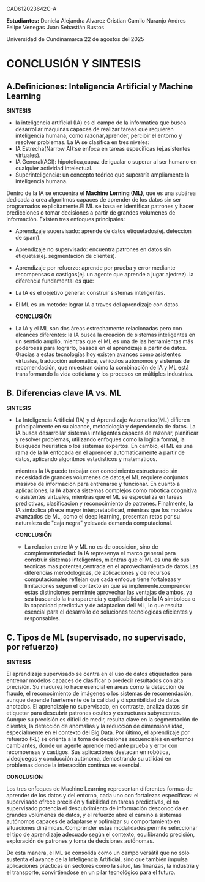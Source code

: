 CAD612023642C-A

**Estudiantes:**
Daniela Alejandra Alvarez
Cristian Camilo Naranjo
Andres Felipe Venegas
Juan Sebastián Bustos

Universidad de Cundinamarca 
22 de agostos del 2025 

# **CONCLUSIÓN Y SINTESIS**
## A.Definiciones: Inteligencia Artificial y Machine Learning
 **SINTESIS**
+ la inteligencia artificial (IA) es el campo de la informatica que busca desarrollar maquinas capaces de realizar tareas que requieren inteligencia humana, como razonar,aprender, percibir el entorno y resolver problemas. La IA se clasifica en tres niveles:
+ IA Estrecha(Narrow AI):se enfoca en tareas especificas (ej.asistentes virtuales).
+ IA General(AGI): hipotetica,capaz de igualar o superar al ser humano en cualquier actividad intelectual.
+ Superinteligencia: un concepto teórico que superaría ampliamente la inteligencia humana.
  
Dentro de la IA se encuentra el **Machine Lerning (ML)**, que es una subárea dedicada a crea algoritmos capaces de aprender de los datos sin ser programados explicitamente.El ML se basa en identificar patrones y hacer predicciones o tomar decisiones a partir de grandes volumenes de información.
 Existen tres enfoques principales:
  +  Aprendizaje suoervisado: aprende de datos etiquetados(ej. deteccion de spam).
  +  Aprendizaje no supervisado: encuentra patrones en datos sin etiquetas(ej. segmentacion de clientes).
  +  Aprendizaje por refuerzo: aprende por prueba y error mediante recompensas o castigos(ej. un agente que  aprende a jugar ajedrez).
la diferencia fundamental es que:
+ La IA es el objetivo general: construir sistemas inteligentes.
+ El ML es un metodo: lograr IA a traves del aprendizaje con datos.

  **CONCLUSIÓN**
 +  La IA y el ML son dos áreas estrechamente relacionadas pero con alcances diferentes: la IA busca la creación de sistemas inteligentes en un sentido amplio, mientras que el ML es una de las herramientas más poderosas para lograrlo, basada en el aprendizaje a partir de datos. Gracias a estas tecnologías hoy existen avances como asistentes virtuales, traducción automática, vehículos autónomos y sistemas de recomendación, que muestran cómo la combinación de IA y ML está transformando la vida cotidiana y los procesos en múltiples industrias.
   
## B. Diferencias clave IA vs. ML

**SINTESIS**
+ La Inteligencia Artificial (IA) y el Aprendizaje Automatico(ML) difieren principalmente en su alcance, metodologia y dependencia de datos. La IA busca desarrollar sistemas inteligentes capaces de razonar, planificar y resolver problemas, utilizando enfoques como la logica formal, la busqueda heuristica o los sistemas expertos. En cambio, el ML es una rama de la IA enfocada en el aprender automaticamente a partir de datos, aplicando algoritmos estadisticos y matematicos.

  mientras la IA puede trabajar con conocimiento estructurado sin necesidad de grandes volumenes de datos,el ML requiere conjuntos masivos de informacion para entrenarse y funcionar. En cuanto a aplicaciones, la IA abarca sistemas complejos como robotica ccognitiva o asistentes virtuales, mientras que el ML se especializa en tareas predictivas, clasificacion y reconocimiento de patrones. Finalmente, la IA simbolica pfrece mayor interpretabilidad, mientras que los modelos avanzados de ML, como el deep learning, presentan retos por su naturaleza de "caja negra" yelevada demanda computacional.
  
   **CONCLUSIÓN**
  + La relacion entre IA y ML no es de oposicion, sino de complementariedad: la IA represenya el marco general para construir sistemas inteligentes, mientras que el ML es una de sus tecnicas mas potentes,centrada en el aprovechamiento de datos.Las diferencias merodologicas, de aplicaciones y de recursos computacionales reflejan que cada enfoque tiene fortalezas y limitaciones segun el contexto en que se implemente.comprender estas distinciones permimte aprovechar las ventajas de ambos, ya sea buscando la transparencia y explicabilidad de la IA simboloca o la capacidad predictiva y de adaptacion dell ML, lo que resulta esencial para el desarrollo de soluciones tecnologicas eficientes y responsables.

## C. Tipos de ML (supervisado, no supervisado, por refuerzo)

**SINTESIS**

El aprendizaje supervisado se centra en el uso de datos etiquetados para entrenar modelos capaces de clasificar o predecir resultados con alta precisión. Su madurez lo hace esencial en áreas como la detección de fraude, el reconocimiento de imágenes o los sistemas de recomendación, aunque depende fuertemente de la calidad y disponibilidad de datos anotados.
El aprendizaje no supervisado, en contraste, analiza datos sin etiquetar para descubrir patrones ocultos y estructuras subyacentes. Aunque su precisión es difícil de medir, resulta clave en la segmentación de clientes, la detección de anomalías y la reducción de dimensionalidad, especialmente en el contexto del Big Data.
Por último, el aprendizaje por refuerzo (RL) se orienta a la toma de decisiones secuenciales en entornos cambiantes, donde un agente aprende mediante prueba y error con recompensas y castigos. Sus aplicaciones destacan en robótica, videojuegos y conducción autónoma, demostrando su utilidad en problemas donde la interacción continua es esencial.

  **CONCLUSIÓN**
  
Los tres enfoques de Machine Learning representan diferentes formas de aprender de los datos y del entorno, cada uno con fortalezas específicas: el supervisado ofrece precisión y fiabilidad en tareas predictivas, el no supervisado potencia el descubrimiento de información desconocida en grandes volúmenes de datos, y el refuerzo abre el camino a sistemas autónomos capaces de adaptarse y optimizar su comportamiento en situaciones dinámicas. Comprender estas modalidades permite seleccionar el tipo de aprendizaje adecuado según el contexto, equilibrando precisión, exploración de patrones y toma de decisiones autónomas.

De esta manera, el ML se consolida como un campo versátil que no solo sustenta el avance de la Inteligencia Artificial, sino que también impulsa aplicaciones prácticas en sectores como la salud, las finanzas, la industria y el transporte, convirtiéndose en un pilar tecnológico para el futuro.
  

    
